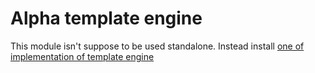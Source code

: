 # Alpha template engine

This module isn't suppose to be used standalone.
Instead install [one of implementation of template engine](https://github.com/search?q=topic%3Aalpha-template-engine&type=Repositories)
